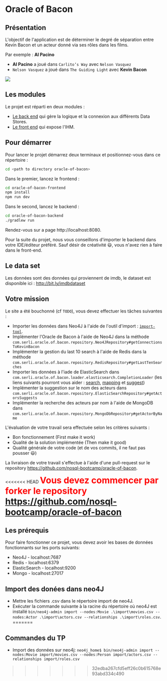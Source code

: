 # Oracle of Bacon

## Présentation

L'objectif de l'application est de déterminer le degré de séparation entre Kevin Bacon et un acteur donné via ses rôles dans les films.

Par exemple : **Al Pacino**

* **Al Pacino** a joué dans `Carlito’s Way` avec `Nelson Vasquez`
* `Nelson Vasquez` a joué dans `The Guiding Light` avec **Kevin Bacon**

![](./example-oracle-of-bacon.png)

## Les modules
Le projet est réparti en deux modules :

* [Le back end](./oracle-of-bacon-backend) qui gère la logique et la connexion aux différents Data Stores.
* [Le front end](./oracle-of-bacon-frontend) qui expose l'IHM.

## Pour démarrer
Pour lancer le projet démarrez deux terminaux et positionnez-vous dans ce répertoire :
```BASH
cd <path to directory oracle-of-bacon>
```

Dans le premier, lancez le frontend :
```BASH
cd oracle-of-bacon-frontend
npm install
npm run dev
```

Dans le second, lancez le backend :
```BASH
cd oracle-of-bacon-backend
./gradlew run
```

Rendez-vous sur a page http://localhost:8080.

Pour la suite du projet, nous vous conseillons d'importer le backend dans votre IDE/éditeur préféré. Sauf désir de créativité :smiley:, vous n'avez rien à faire dans le front-end.

## Le data set
Les données sont des données qui proviennent de imdb, le dataset est disponible ici : http://bit.ly/imdbdataset

## Votre mission
Le site a été bouchonné (cf `TODO`), vous devez effectuer les tâches suivantes :
* Importer les données dans Neo4J à l'aide de l'outil d'import : [`ìmport-tool`](http://neo4j.com/docs/operations-manual/current/tutorial/import-tool/).
* Implémenter l'Oracle de Bacon à l'aide de Neo4J dans la méthode `com.serli.oracle.of.bacon.repository.Neo4JRepository#getConnectionsToKevinBacon`
* Implémenter la gestion du last 10 search à l'aide de Redis dans la méthode `com.serli.oracle.of.bacon.repository.RedisRepository#getLastTenSearches`
* Importer les données à l'iade de ElasticSearch dans `com.serli.oracle.of.bacon.loader.elasticsearch.CompletionLoader` (les liens suivants pourront vous aider : [search](https://www.elastic.co/guide/en/elasticsearch/reference/current/search.html), [mapping](https://www.elastic.co/guide/en/elasticsearch/reference/current/mapping.html) et [suggest](https://www.elastic.co/guide/en/elasticsearch/reference/current/search-suggesters.html))
* Implémenter la suggestion sur le nom des acteurs dans `com.serli.oracle.of.bacon.repository.ElasticSearchRepository#getActorsSuggests`
* Implémenter la recherche des acteurs par nom à l'aide de MongoDB dans `com.serli.oracle.of.bacon.repository.MongoDbRepository#getActorByName`

L'évaluation de votre travail sera effectuée selon les critères suivants :
* Bon fonctionnement (First make it work)
* Qualité de la solution implémentée (Then make it good)
* Qualité générale de votre code (et de vos commits, il ne faut pas pousser :smiley:)

La livraison de votre travail s'effectue à l'aide d'une pull-request sur le repository https://github.com/nosql-bootcamp/oracle-of-bacon.

<<<<<<< HEAD
<span style="color:red; font-size: 2em;">
**Vous devez commencer par forker le repository https://github.com/nosql-bootcamp/oracle-of-bacon**
</span>


## Les prérequis

Pour faire fonctionner ce projet, vous devez avoir les bases de données fonctionnants sur les ports suivants:

* Neo4J - localhost:7687
* Redis - localhost:6379
* ElasticSearch - localhost:9200
* Mongo - localhost:27017

## Import des donées dans neo4J

* Mettre les fichiers .csv dans le répertoire import de neo4J.
* Exécuter la commande suivante à la racine du répertoire où neo4J est installé `bin/neo4j-admin import --nodes:Movie .\import\movies.csv --nodes:Actor .\import\actors.csv --relationships .\import\roles.csv`.
=======

## Commandes du TP
* Import des données sur neo4j:
`neo4j_home$ bin/neo4j-admin import --nodes:Movie import/movies.csv --nodes:Person import/actors.csv --relationships import/roles.csv`
>>>>>>> 32edba267cfd5eff26c0b615768e93abd334c490
